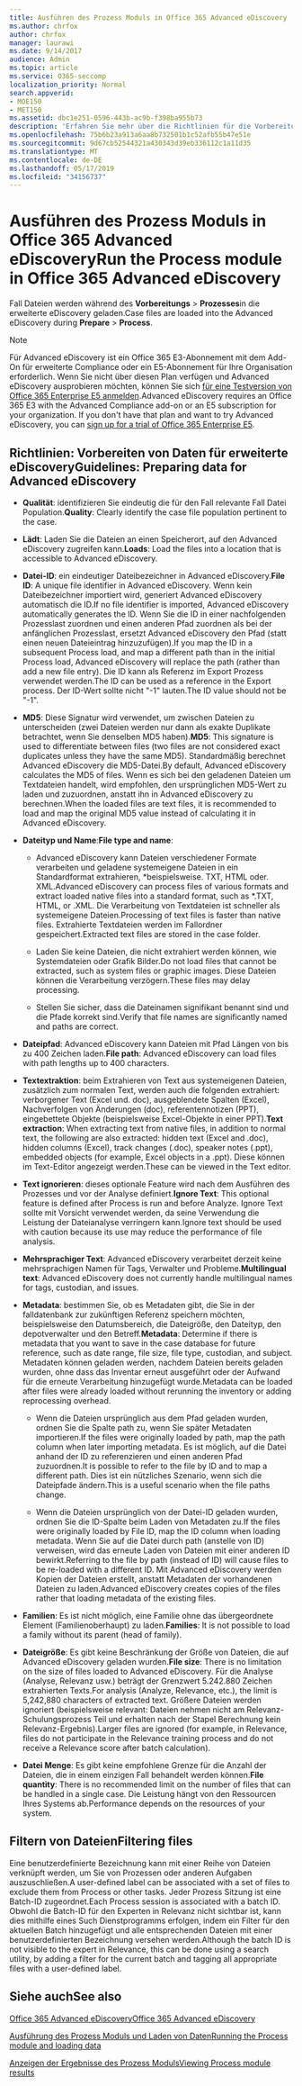 ```yaml
---
title: Ausführen des Prozess Moduls in Office 365 Advanced eDiscovery
ms.author: chrfox
author: chrfox
manager: laurawi
ms.date: 9/14/2017
audience: Admin
ms.topic: article
ms.service: O365-seccomp
localization_priority: Normal
search.appverid:
- MOE150
- MET150
ms.assetid: dbc1e251-0596-443b-ac9b-f398ba955b73
description: 'Erfahren Sie mehr über die Richtlinien für die Vorbereitung von Fall Dateien Office 365 Daten für die Analyse mit Office 365 Advanced eDiscovery.  '
ms.openlocfilehash: 75b6b23a913a6aa8b732501b1c52afb55b47e51e
ms.sourcegitcommit: 9d67cb52544321a430343d39eb336112c1a11d35
ms.translationtype: MT
ms.contentlocale: de-DE
ms.lasthandoff: 05/17/2019
ms.locfileid: "34156737"
---
```

# <a name="run-the-process-module-in-office-365-advanced-ediscovery"></a><span data-ttu-id="020dd-103">Ausführen des Prozess Moduls in Office 365 Advanced eDiscovery</span><span class="sxs-lookup"><span data-stu-id="020dd-103">Run the Process module in Office 365 Advanced eDiscovery</span></span>

<span data-ttu-id="020dd-104">Fall Dateien werden während des **Vorbereitungs** \> **Prozesses**in die erweiterte eDiscovery geladen.</span><span class="sxs-lookup"><span data-stu-id="020dd-104">Case files are loaded into the Advanced eDiscovery during **Prepare** \> **Process**.</span></span> 
  
> [!NOTE]
> <span data-ttu-id="020dd-p101">Für Advanced eDiscovery ist ein Office 365 E3-Abonnement mit dem Add-On für erweiterte Compliance oder ein E5-Abonnement für Ihre Organisation erforderlich. Wenn Sie nicht über diesen Plan verfügen und Advanced eDiscovery ausprobieren möchten, können Sie sich [für eine Testversion von Office 365 Enterprise E5 anmelden](https://go.microsoft.com/fwlink/p/?LinkID=698279).</span><span class="sxs-lookup"><span data-stu-id="020dd-p101">Advanced eDiscovery requires an Office 365 E3 with the Advanced Compliance add-on or an E5 subscription for your organization. If you don't have that plan and want to try Advanced eDiscovery, you can [sign up for a trial of Office 365 Enterprise E5](https://go.microsoft.com/fwlink/p/?LinkID=698279).</span></span> 
  
## <a name="guidelines-preparing-data-for-advanced-ediscovery"></a><span data-ttu-id="020dd-107">Richtlinien: Vorbereiten von Daten für erweiterte eDiscovery</span><span class="sxs-lookup"><span data-stu-id="020dd-107">Guidelines: Preparing data for Advanced eDiscovery</span></span>

- <span data-ttu-id="020dd-108">**Qualität**: identifizieren Sie eindeutig die für den Fall relevante Fall Datei Population.</span><span class="sxs-lookup"><span data-stu-id="020dd-108">**Quality**: Clearly identify the case file population pertinent to the case.</span></span>
    
- <span data-ttu-id="020dd-109">**Lädt**: Laden Sie die Dateien an einen Speicherort, auf den Advanced eDiscovery zugreifen kann.</span><span class="sxs-lookup"><span data-stu-id="020dd-109">**Loads**: Load the files into a location that is accessible to Advanced eDiscovery.</span></span>
    
- <span data-ttu-id="020dd-110">**Datei-ID**: ein eindeutiger Dateibezeichner in Advanced eDiscovery.</span><span class="sxs-lookup"><span data-stu-id="020dd-110">**File ID**: A unique file identifier in Advanced eDiscovery.</span></span> <span data-ttu-id="020dd-111">Wenn kein Dateibezeichner importiert wird, generiert Advanced eDiscovery automatisch die ID.</span><span class="sxs-lookup"><span data-stu-id="020dd-111">If no file identifier is imported, Advanced eDiscovery automatically generates the ID.</span></span> <span data-ttu-id="020dd-112">Wenn Sie die ID in einer nachfolgenden Prozesslast zuordnen und einen anderen Pfad zuordnen als bei der anfänglichen Prozesslast, ersetzt Advanced eDiscovery den Pfad (statt einen neuen Dateieintrag hinzuzufügen).</span><span class="sxs-lookup"><span data-stu-id="020dd-112">If you map the ID in a subsequent Process load, and map a different path than in the initial Process load, Advanced eDiscovery will replace the path (rather than add a new file entry).</span></span> <span data-ttu-id="020dd-113">Die ID kann als Referenz im Export Prozess verwendet werden.</span><span class="sxs-lookup"><span data-stu-id="020dd-113">The ID can be used as a reference in the Export process.</span></span> <span data-ttu-id="020dd-114">Der ID-Wert sollte nicht "-1" lauten.</span><span class="sxs-lookup"><span data-stu-id="020dd-114">The ID value should not be "-1".</span></span>
    
- <span data-ttu-id="020dd-115">**MD5**: Diese Signatur wird verwendet, um zwischen Dateien zu unterscheiden (zwei Dateien werden nur dann als exakte Duplikate betrachtet, wenn Sie denselben MD5 haben).</span><span class="sxs-lookup"><span data-stu-id="020dd-115">**MD5**: This signature is used to differentiate between files (two files are not considered exact duplicates unless they have the same MD5).</span></span> <span data-ttu-id="020dd-116">Standardmäßig berechnet Advanced eDiscovery die MD5-Datei.</span><span class="sxs-lookup"><span data-stu-id="020dd-116">By default, Advanced eDiscovery calculates the MD5 of files.</span></span> <span data-ttu-id="020dd-117">Wenn es sich bei den geladenen Dateien um Textdateien handelt, wird empfohlen, den ursprünglichen MD5-Wert zu laden und zuzuordnen, anstatt ihn in Advanced eDiscovery zu berechnen.</span><span class="sxs-lookup"><span data-stu-id="020dd-117">When the loaded files are text files, it is recommended to load and map the original MD5 value instead of calculating it in Advanced eDiscovery.</span></span>
    
- <span data-ttu-id="020dd-118">**Dateityp und Name**:</span><span class="sxs-lookup"><span data-stu-id="020dd-118">**File type and name**:</span></span>
    
  - <span data-ttu-id="020dd-119">Advanced eDiscovery kann Dateien verschiedener Formate verarbeiten und geladene systemeigene Dateien in ein Standardformat extrahieren, \*beispielsweise. TXT, HTML oder. XML.</span><span class="sxs-lookup"><span data-stu-id="020dd-119">Advanced eDiscovery can process files of various formats and extract loaded native files into a standard format, such as \*.TXT, HTML, or .XML.</span></span> <span data-ttu-id="020dd-120">Die Verarbeitung von Textdateien ist schneller als systemeigene Dateien.</span><span class="sxs-lookup"><span data-stu-id="020dd-120">Processing of text files is faster than native files.</span></span> <span data-ttu-id="020dd-121">Extrahierte Textdateien werden im Fallordner gespeichert.</span><span class="sxs-lookup"><span data-stu-id="020dd-121">Extracted text files are stored in the case folder.</span></span>
    
  - <span data-ttu-id="020dd-122">Laden Sie keine Dateien, die nicht extrahiert werden können, wie Systemdateien oder Grafik Bilder.</span><span class="sxs-lookup"><span data-stu-id="020dd-122">Do not load files that cannot be extracted, such as system files or graphic images.</span></span> <span data-ttu-id="020dd-123">Diese Dateien können die Verarbeitung verzögern.</span><span class="sxs-lookup"><span data-stu-id="020dd-123">These files may delay processing.</span></span>
    
  - <span data-ttu-id="020dd-124">Stellen Sie sicher, dass die Dateinamen signifikant benannt sind und die Pfade korrekt sind.</span><span class="sxs-lookup"><span data-stu-id="020dd-124">Verify that file names are significantly named and paths are correct.</span></span>
    
- <span data-ttu-id="020dd-125">**Dateipfad**: Advanced eDiscovery kann Dateien mit Pfad Längen von bis zu 400 Zeichen laden.</span><span class="sxs-lookup"><span data-stu-id="020dd-125">**File path**: Advanced eDiscovery can load files with path lengths up to 400 characters.</span></span>
    
- <span data-ttu-id="020dd-126">**Textextraktion**: beim Extrahieren von Text aus systemeigenen Dateien, zusätzlich zum normalen Text, werden auch die folgenden extrahiert: verborgener Text (Excel und. doc), ausgeblendete Spalten (Excel), Nachverfolgen von Änderungen (doc), referentennotizen (PPT), eingebettete Objekte (beispielsweise Excel-Objekte in einer PPT).</span><span class="sxs-lookup"><span data-stu-id="020dd-126">**Text extraction**: When extracting text from native files, in addition to normal text, the following are also extracted: hidden text (Excel and .doc), hidden columns (Excel), track changes (.doc), speaker notes (.ppt), embedded objects (for example, Excel objects in a .ppt).</span></span> <span data-ttu-id="020dd-127">Diese können im Text-Editor angezeigt werden.</span><span class="sxs-lookup"><span data-stu-id="020dd-127">These can be viewed in the Text editor.</span></span>
    
- <span data-ttu-id="020dd-128">**Text ignorieren**: dieses optionale Feature wird nach dem Ausführen des Prozesses und vor der Analyse definiert.</span><span class="sxs-lookup"><span data-stu-id="020dd-128">**Ignore Text**: This optional feature is defined after Process is run and before Analyze.</span></span> <span data-ttu-id="020dd-129">Ignore Text sollte mit Vorsicht verwendet werden, da seine Verwendung die Leistung der Dateianalyse verringern kann.</span><span class="sxs-lookup"><span data-stu-id="020dd-129">Ignore text should be used with caution because its use may reduce the performance of file analysis.</span></span>
    
- <span data-ttu-id="020dd-130">**Mehrsprachiger Text**: Advanced eDiscovery verarbeitet derzeit keine mehrsprachigen Namen für Tags, Verwalter und Probleme.</span><span class="sxs-lookup"><span data-stu-id="020dd-130">**Multilingual text**: Advanced eDiscovery does not currently handle multilingual names for tags, custodian, and issues.</span></span>
    
- <span data-ttu-id="020dd-131">**Metadata**: bestimmen Sie, ob es Metadaten gibt, die Sie in der falldatenbank zur zukünftigen Referenz speichern möchten, beispielsweise den Datumsbereich, die Dateigröße, den Dateityp, den depotverwalter und den Betreff.</span><span class="sxs-lookup"><span data-stu-id="020dd-131">**Metadata**: Determine if there is metadata that you want to save in the case database for future reference, such as date range, file size, file type, custodian, and subject.</span></span> <span data-ttu-id="020dd-132">Metadaten können geladen werden, nachdem Dateien bereits geladen wurden, ohne dass das Inventar erneut ausgeführt oder der Aufwand für die erneute Verarbeitung hinzugefügt wurde.</span><span class="sxs-lookup"><span data-stu-id="020dd-132">Metadata can be loaded after files were already loaded without rerunning the inventory or adding reprocessing overhead.</span></span> 
    
  - <span data-ttu-id="020dd-133">Wenn die Dateien ursprünglich aus dem Pfad geladen wurden, ordnen Sie die Spalte path zu, wenn Sie später Metadaten importieren.</span><span class="sxs-lookup"><span data-stu-id="020dd-133">If the files were originally loaded by path, map the path column when later importing metadata.</span></span> <span data-ttu-id="020dd-134">Es ist möglich, auf die Datei anhand der ID zu referenzieren und einen anderen Pfad zuzuordnen.</span><span class="sxs-lookup"><span data-stu-id="020dd-134">It is possible to refer to the file by ID and to map a different path.</span></span> <span data-ttu-id="020dd-135">Dies ist ein nützliches Szenario, wenn sich die Dateipfade ändern.</span><span class="sxs-lookup"><span data-stu-id="020dd-135">This is a useful scenario when the file paths change.</span></span>
    
  - <span data-ttu-id="020dd-136">Wenn die Dateien ursprünglich von der Datei-ID geladen wurden, ordnen Sie die ID-Spalte beim Laden von Metadaten zu.</span><span class="sxs-lookup"><span data-stu-id="020dd-136">If the files were originally loaded by File ID, map the ID column when loading metadata.</span></span> <span data-ttu-id="020dd-137">Wenn Sie auf die Datei durch path (anstelle von ID) verweisen, wird das erneute Laden von Dateien mit einer anderen ID bewirkt.</span><span class="sxs-lookup"><span data-stu-id="020dd-137">Referring to the file by path (instead of ID) will cause files to be re-loaded with a different ID.</span></span> <span data-ttu-id="020dd-138">Mit Advanced eDiscovery werden Kopien der Dateien erstellt, anstatt Metadaten der vorhandenen Dateien zu laden.</span><span class="sxs-lookup"><span data-stu-id="020dd-138">Advanced eDiscovery creates copies of the files rather that loading metadata of the existing files.</span></span>
    
- <span data-ttu-id="020dd-139">**Familien**: Es ist nicht möglich, eine Familie ohne das übergeordnete Element (Familienoberhaupt) zu laden.</span><span class="sxs-lookup"><span data-stu-id="020dd-139">**Families**: It is not possible to load a family without its parent (head of family).</span></span> 
    
- <span data-ttu-id="020dd-140">**Dateigröße**: Es gibt keine Beschränkung der Größe von Dateien, die auf Advanced eDiscovery geladen wurden.</span><span class="sxs-lookup"><span data-stu-id="020dd-140">**File size**: There is no limitation on the size of files loaded to Advanced eDiscovery.</span></span> <span data-ttu-id="020dd-141">Für die Analyse (Analyse, Relevanz usw.) beträgt der Grenzwert 5.242.880 Zeichen extrahierten Texts.</span><span class="sxs-lookup"><span data-stu-id="020dd-141">For analysis (Analyze, Relevance, etc.), the limit is 5,242,880 characters of extracted text.</span></span> <span data-ttu-id="020dd-142">Größere Dateien werden ignoriert (beispielsweise relevant: Dateien nehmen nicht am Relevanz-Schulungsprozess Teil und erhalten nach der Stapel Berechnung kein Relevanz-Ergebnis).</span><span class="sxs-lookup"><span data-stu-id="020dd-142">Larger files are ignored (for example, in Relevance, files do not participate in the Relevance training process and do not receive a Relevance score after batch calculation).</span></span>
    
- <span data-ttu-id="020dd-143">**Datei Menge**: Es gibt keine empfohlene Grenze für die Anzahl der Dateien, die in einem einzigen Fall behandelt werden können.</span><span class="sxs-lookup"><span data-stu-id="020dd-143">**File quantity**: There is no recommended limit on the number of files that can be handled in a single case.</span></span> <span data-ttu-id="020dd-144">Die Leistung hängt von den Ressourcen Ihres Systems ab.</span><span class="sxs-lookup"><span data-stu-id="020dd-144">Performance depends on the resources of your system.</span></span> 
    
## <a name="filtering-files"></a><span data-ttu-id="020dd-145">Filtern von Dateien</span><span class="sxs-lookup"><span data-stu-id="020dd-145">Filtering files</span></span>

<span data-ttu-id="020dd-146">Eine benutzerdefinierte Bezeichnung kann mit einer Reihe von Dateien verknüpft werden, um Sie von Prozessen oder anderen Aufgaben auszuschließen.</span><span class="sxs-lookup"><span data-stu-id="020dd-146">A user-defined label can be associated with a set of files to exclude them from Process or other tasks.</span></span> <span data-ttu-id="020dd-147">Jeder Prozess Sitzung ist eine Batch-ID zugeordnet.</span><span class="sxs-lookup"><span data-stu-id="020dd-147">Each Process session is associated with a batch ID.</span></span> <span data-ttu-id="020dd-148">Obwohl die Batch-ID für den Experten in Relevanz nicht sichtbar ist, kann dies mithilfe eines Such Dienstprogramms erfolgen, indem ein Filter für den aktuellen Batch hinzugefügt und alle entsprechenden Dateien mit einer benutzerdefinierten Bezeichnung versehen werden.</span><span class="sxs-lookup"><span data-stu-id="020dd-148">Although the batch ID is not visible to the expert in Relevance, this can be done using a search utility, by adding a filter for the current batch and tagging all appropriate files with a user-defined label.</span></span> 
  
## <a name="see-also"></a><span data-ttu-id="020dd-149">Siehe auch</span><span class="sxs-lookup"><span data-stu-id="020dd-149">See also</span></span>

[<span data-ttu-id="020dd-150">Office 365 Advanced eDiscovery</span><span class="sxs-lookup"><span data-stu-id="020dd-150">Office 365 Advanced eDiscovery</span></span>](office-365-advanced-ediscovery.md)
  
[<span data-ttu-id="020dd-151">Ausführung des Prozess Moduls und Laden von Daten</span><span class="sxs-lookup"><span data-stu-id="020dd-151">Running the Process module and loading data</span></span>](run-the-process-module-and-load-data-in-advanced-ediscovery.md)
  
[<span data-ttu-id="020dd-152">Anzeigen der Ergebnisse des Prozess Moduls</span><span class="sxs-lookup"><span data-stu-id="020dd-152">Viewing Process module results</span></span>](view-process-module-results-in-advanced-ediscovery.md)

